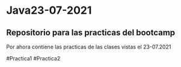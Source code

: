 # Java23-07-2021


## Repositorio para las practicas del bootcamp

Por ahora contiene las practicas de las clases vistas el 23-07.2021

#Practica1
#Practica2
